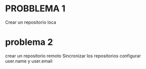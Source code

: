 # PROBBLEMA 1

Crear un repositorio loca


# problema 2

crear un repositorio remoto
Sincronizar los repositorios 
configurar user.name y user.email